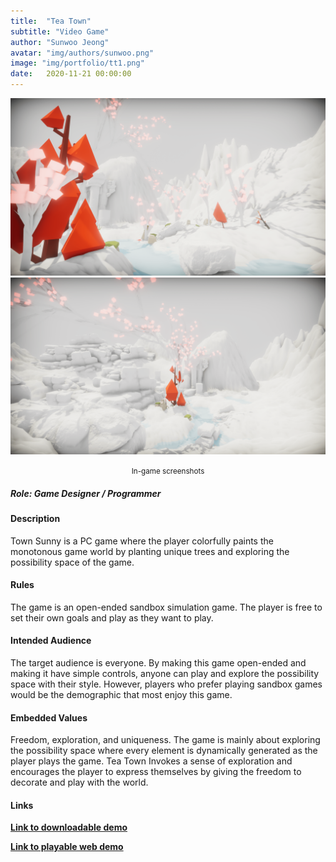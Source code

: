 ```yaml
---
title:  "Tea Town"
subtitle: "Video Game"
author: "Sunwoo Jeong"
avatar: "img/authors/sunwoo.png"
image: "img/portfolio/tt1.png"
date:   2020-11-21 00:00:00
---
```


<center> 
<img src="/img/portfolio/tt2.png"/>
<img src="/img/portfolio/tt3.png"/>
<p><small>In-game screenshots</small></p>
</center>

##### Role: Game Designer / Programmer

#### Description
Town Sunny is a PC game where the player colorfully paints the monotonous game world by planting unique trees and exploring the possibility space of the game.

#### Rules
The game is an open-ended sandbox simulation game. The player is free to set their own goals and play as they want to play.

#### Intended Audience
The target audience is everyone. By making this game open-ended and making it have simple controls, anyone can play and explore the possibility space with their style. However, players who prefer playing sandbox games would be the demographic that most enjoy this game.

#### Embedded Values
Freedom, exploration, and uniqueness. The game is mainly about exploring the possibility space where every element is dynamically generated as the player plays the game. Tea Town Invokes a sense of exploration and encourages the player to express themselves by giving the freedom to decorate and play with the world.

#### Links
**[Link to downloadable demo](https://sunjeong.itch.io/tea-town)**

**[Link to playable web demo](https://sunjeong.itch.io/tea-town-web)**

